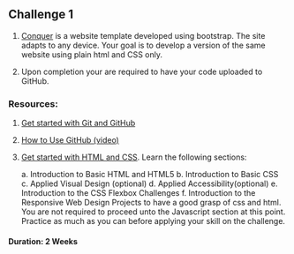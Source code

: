  


##  Challenge 1  

1.  [Conquer]( https://www.free-css.com/free-css-templates/page196/conquer) is a website template developed using   bootstrap. The site adapts to any device.
	Your goal is to develop a version of the same website using  plain html and CSS only.

	
2.  Upon completion your are required to have your code uploaded to GitHub.

###  Resources:

1. [Get started with Git and GitHub](https://product.hubspot.com/blog/git-and-github-tutorial-for-beginners)
2. [How to Use GitHub (video)](https://www.youtube.com/watch?v=Loav1kbA640)
3. [Get started with HTML and CSS](https://learn.freecodecamp.org/). Learn  the following sections:

	a. Introduction to Basic HTML and HTML5
	b. Introduction to Basic CSS
	c. Applied Visual Design (optional)
	d. Applied Accessibility(optional)
	e. Introduction to the CSS Flexbox Challenges
	f. Introduction to the Responsive Web Design Projects
to have a good grasp of css and html. You are not required to proceed unto the Javascript section at this point. Practice as much as you can before applying your skill on the challenge.

#### Duration: 2 Weeks

